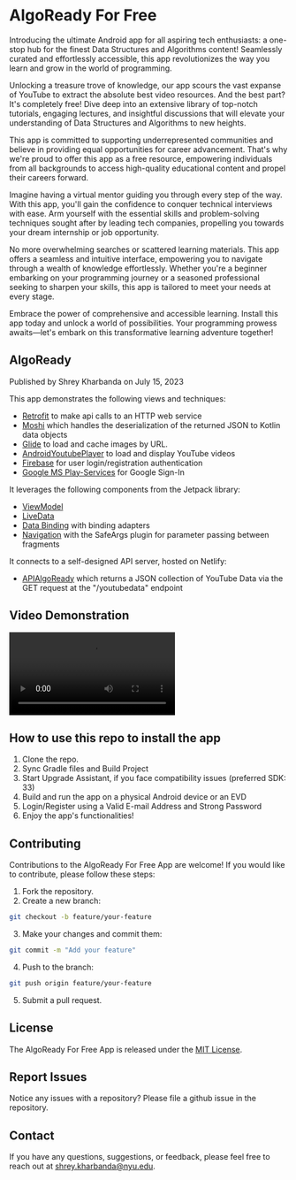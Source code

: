 # AlgoReady For Free

Introducing the ultimate Android app for all aspiring tech enthusiasts: a one-stop hub for the finest Data Structures and Algorithms content! Seamlessly curated and effortlessly accessible, this app revolutionizes the way you learn and grow in the world of programming.

Unlocking a treasure trove of knowledge, our app scours the vast expanse of YouTube to extract the absolute best video resources. And the best part? It's completely free! Dive deep into an extensive library of top-notch tutorials, engaging lectures, and insightful discussions that will elevate your understanding of Data Structures and Algorithms to new heights.

This app is committed to supporting underrepresented communities and believe in providing equal opportunities for career advancement. That's why we're proud to offer this app as a free resource, empowering individuals from all backgrounds to access high-quality educational content and propel their careers forward.

Imagine having a virtual mentor guiding you through every step of the way. With this app, you'll gain the confidence to conquer technical interviews with ease. Arm yourself with the essential skills and problem-solving techniques sought after by leading tech companies, propelling you towards your dream internship or job opportunity.

No more overwhelming searches or scattered learning materials. This app offers a seamless and intuitive interface, empowering you to navigate through a wealth of knowledge effortlessly. Whether you're a beginner embarking on your programming journey or a seasoned professional seeking to sharpen your skills, this app is tailored to meet your needs at every stage.

Embrace the power of comprehensive and accessible learning. Install this app today and unlock a world of possibilities. Your programming prowess awaits—let's embark on this transformative learning adventure together!

## AlgoReady
Published by Shrey Kharbanda on July 15, 2023

This app demonstrates the following views and techniques:

* [Retrofit](https://square.github.io/retrofit/) to make api calls to an HTTP web service
* [Moshi](https://github.com/square/moshi) which handles the deserialization of the returned JSON to Kotlin data objects
* [Glide](https://bumptech.github.io/glide/) to load and cache images by URL.
* [AndroidYoutubePlayer](https://github.com/PierfrancescoSoffritti/android-youtube-player) to load and display YouTube videos
* [Firebase](https://firebase.google.com/) for user login/registration authentication
* [Google MS Play-Services](https://developers.google.com/android/guides/client-auth) for Google Sign-In

It leverages the following components from the Jetpack library:

* [ViewModel](https://developer.android.com/topic/libraries/architecture/viewmodel)
* [LiveData](https://developer.android.com/topic/libraries/architecture/livedata)
* [Data Binding](https://developer.android.com/topic/libraries/data-binding/) with binding adapters
* [Navigation](https://developer.android.com/topic/libraries/architecture/navigation/) with the SafeArgs plugin for parameter passing between fragments

It connects to a self-designed API server, hosted on Netlify:

* [APIAlgoReady](https://github.com/shreykharbanda31/APIAlgoReady) which returns a JSON collection of YouTube Data via the GET request at the "/youtubedata" endpoint

## Video Demonstration

![VideoDemo](videos/My%20video%20-%20Date%20(online-video-cutter.com).mp4)

## How to use this repo to install the app

1. Clone the repo.
2. Sync Gradle files and Build Project
3. Start Upgrade Assistant, if you face compatibility issues (preferred SDK: 33)
4. Build and run the app on a physical Android device or an EVD
5. Login/Register using a Valid E-mail Address and Strong Password
6. Enjoy the app's functionalities!

## Contributing
Contributions to the AlgoReady For Free App are welcome! If you would like to contribute, please follow these steps:

1. Fork the repository.
2. Create a new branch:
```bash
git checkout -b feature/your-feature
```
3. Make your changes and commit them: 
```bash
git commit -m "Add your feature"
```
4. Push to the branch: 
```bash
git push origin feature/your-feature
```
5. Submit a pull request.

## License
The AlgoReady For Free App is released under the [MIT License](https://opensource.org/licenses/MIT).

## Report Issues
Notice any issues with a repository? Please file a github issue in the repository.

## Contact
If you have any questions, suggestions, or feedback, please feel free to reach out at [shrey.kharbanda@nyu.edu](mailto:shrey.kharbanda@nyu.edu).

